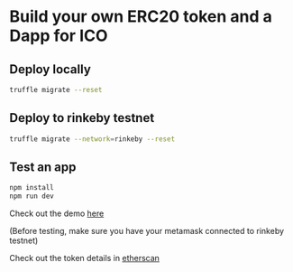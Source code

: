 # Build your own ERC20 token and a Dapp for ICO

## Deploy locally

```bash
truffle migrate --reset
```

## Deploy to rinkeby testnet

```bash
truffle migrate --network=rinkeby --reset
```

## Test an app

```bash
npm install
npm run dev
```

Check out the demo [here](https://strader07.github.io/erc20_ico/)

(Before testing, make sure you have your metamask connected to rinkeby testnet)

Check out the token details in [etherscan](https://rinkeby.etherscan.io/token/0x56964a96152e4454202bfb7100698e95e8c5884b?a=0x2e7816f64c9c58024d385c1a0948d1ff8a9092d2)

